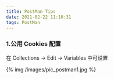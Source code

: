 ```yaml
---
title: PostMan Tips
date: 2021-02-22 11:10:31
tags: PostMan
---
```


### 1.公用 Cookies 配置
在 Collections -> Edit -> Variables 中可设置  

{% img /images/pic_postman1.jpg %}